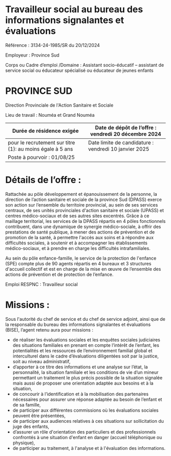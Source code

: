 # Travailleur social au bureau des informations signalantes et évaluations

Référence : 3134-24-1985/SR du 20/12/2024

Employeur : Province Sud

Corps ou Cadre d’emploi /Domaine : Assistant socio-éducatif – assistant de service social ou éducateur spécialisé ou éducateur de jeunes enfants

# PROVINCE SUD

Direction Provinciale de l'Action Sanitaire et Sociale

Lieu de travail : Nouméa et Grand Nouméa

|Durée de résidence exigée|Date de dépôt de l’offre : vendredi 20 décembre 2024|
|---|---|
|pour le recrutement sur titre (1): au moins égale à 5 ans|Date limite de candidature : vendredi 10 janvier 2025|
|Poste à pourvoir : 01/08/25| |

# Détails de l’offre :

Rattachée au pôle développement et épanouissement de la personne, la direction de l’action sanitaire et sociale de la province Sud (DPASS) exerce son action sur l’ensemble du territoire provincial, au sein de ses services centraux, de ses unités provinciales d'action sanitaire et sociale (UPASS) et centres médico-sociaux et de ses autres sites excentrés. Grâce à ce maillage territorial, les services de la DPASS répartis en 4 pôles fonctionnels contribuent, dans une dynamique de synergie médico-sociale, à offrir des prestations de santé publique, à mener des actions de prévention et de promotion de la santé, à permettre l'accès aux soins et à répondre aux difficultés sociales, à soutenir et à accompagner les établissements médico-sociaux, et à prendre en charge les difficultés intrafamiliales.

Au sein du pôle enfance-famille, le service de la protection de l'enfance (SPE) compte plus de 90 agents répartis en 4 bureaux et 3 structures d'accueil collectif et est en charge de la mise en œuvre de l’ensemble des actions de prévention et de protection de l’enfance.

Emploi RESPNC : Travailleur social

# Missions :

Sous l'autorité du chef de service et du chef de service adjoint, ainsi que de la responsable du bureau des informations signalantes et évaluations (BISE), l’agent retenu aura pour missions :

- de réaliser les évaluations sociales et les enquêtes sociales judiciaires des situations familiales en prenant en compte l’intérêt de l’enfant, les potentialités et les ressources de l’environnement familial global et interculturel dans le cadre d’évaluations diligentées soit par la justice, soit au niveau administratif,
- d’apporter à ce titre des informations et une analyse sur l’état, la personnalité, la situation familiale et les conditions de vie d’un mineur permettant un traitement le plus précis possible de la situation signalée mais aussi de proposer une orientation adaptée aux besoins et à la situation,
- de concourir à l’identification et à la mobilisation des partenaires nécessaires pour assurer une réponse adaptée au besoin de l’enfant et de sa famille,
- de participer aux différentes commissions où les évaluations sociales peuvent être présentées,
- de participer aux audiences relatives à ces situations sur sollicitation du juge des enfants,
- d’assurer un rôle d'orientation des particuliers et des professionnels confrontés à une situation d'enfant en danger (accueil téléphonique ou physique),
- de participer au traitement, à l'analyse et à l'évaluation des informations.